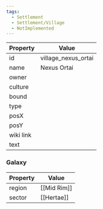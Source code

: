 ```yaml
---
tags:
  - Settlement
  - Settlement/Village
  - NotImplemented
---
```


| Property  | Value               |
| --------- | ------------------- |
| id        | village_nexus_ortai |
| name      | Nexus Ortai         |
| owner     |                     |
| culture   |                     |
| bound     |                     |
| type      |                     |
| posX      |                     |
| posY      |                     |
| wiki link |                     |
| text      |                     |

### Galaxy
| Property | Value       |
| -------- | ----------- |
| region   | [[Mid Rim]] |
| sector   | [[Hertae]]  |
